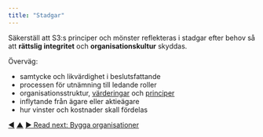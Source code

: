```yaml
---
title: "Stadgar"
---
```



Säkerställ att S3:s principer och mönster reflekteras i stadgar efter behov så att <strong>rättslig integritet</strong> och <strong>organisationskultur</strong> skyddas.

Överväg:

- samtycke och likvärdighet i beslutsfattande
- processen för utnämning till ledande roller
- organisationsstruktur, <a href="#" class="tooltip" title="Värderingar: Valued principles that guide behavior. Not to be confused with &quot;value&quot; (singular) in the context of a driver.">värderingar</a> och <a href="#" class="tooltip" title="Principle: A basic idea or rule that guides behavior, or explains or controls how something happens or works.">principer</a>
- inflytande från ägare eller aktieägare
- hur vinster och kostnader skall fördelas

<div class="bottom-nav">
<a href="support-role.html" title="Back to: Stödjande roll">◀</a> <a href="enablers-of-collaboration.html" title="Up: Enablers of Collaboration">▲</a> <a href="building-organizations.html" title="Read next: Bygga organisationer">▶ Read next: Bygga organisationer</a>
</div>


<script type="text/javascript">
Mousetrap.bind('g n', function() {
    window.location.href = 'building-organizations.html';
    return false;
});
</script>

